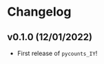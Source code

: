 # Changelog

<!--next-version-placeholder-->

## v0.1.0 (12/01/2022)

- First release of `pycounts_IY`!